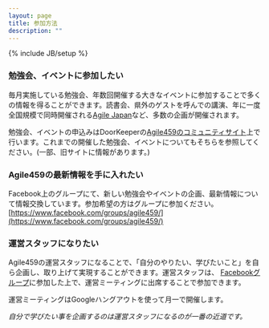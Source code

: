 ```yaml
---
layout: page
title: 参加方法
description: ""
---
```

{% include JB/setup %}

### 勉強会、イベントに参加したい
毎月実施している勉強会、年数回開催する大きなイベントに参加することで多くの情報を得ることができます。読書会、県外のゲストを呼んでの講演、年に一度全国規模で同時開催される[Agile Japan](http://www.agilejapan.org/)など、多数の企画が開催されます。

勉強会、イベントの申込みはDoorKeeperの[Agile459のコミュニティサイト](http://agile459.doorkeeper.jp)上で行います。これまでの開催した勉強会、イベントについてもそちらを参照してください。(一部、旧サイトに情報があります。)

### Agile459の最新情報を手に入れたい

Facebook上のグループにて、新しい勉強会やイベントの企画、最新情報について情報交換しています。参加希望の方はグループに参加ください。[https://www.facebook.com/groups/agile459/](https://www.facebook.com/groups/agile459/)

### 運営スタッフになりたい

Agile459の運営スタッフになることで、「自分のやりたい、学びたいこと」を自ら企画し、取り上げて実現することができます。運営スタッフは、 [Facebookグループ](https://www.facebook.com/groups/agile459/
)に参加した上で、運営ミーティングに出席することで参加できます。

運営ミーティングはGoogleハングアウトを使って月一で開催します。

*自分で学びたい事を企画するのは運営スタッフになるのが一番の近道です。*

